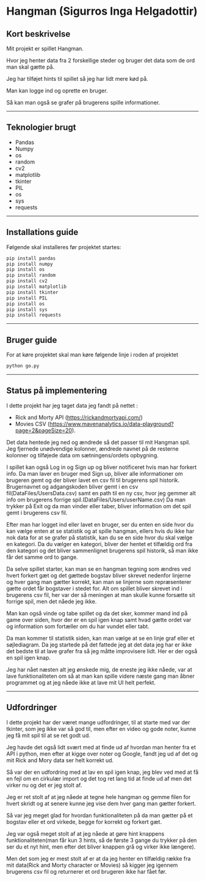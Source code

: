 # Hangman (Sigurros Inga Helgadottir)

## Kort beskrivelse

Mit projekt er spillet Hangman.

Hvor jeg henter data fra 2 forskellige steder og bruger det data som de ord man skal gætte på.

Jeg har tilføjet hints til spillet så jeg har lidt mere kød på.

Man kan logge ind og oprette en bruger.

Så kan man også se grafer på brugerens spille informationer.

---

## Teknologier brugt

- Pandas
- Numpy
- os
- random
- cv2
- matplotlib
- tkinter
- PIL
- os
- sys
- requests

---

## Installations guide

Følgende skal installeres før projektet startes:

```python
pip install pandas
pip install numpy
pip install os
pip install random
pip install cv2
pip install matplotlib
pip install tkinter
pip install PIL
pip install os
pip install sys
pip install requests
```

---

## Bruger guide

For at køre projektet skal man køre følgende linje i roden af projektet

```python
python go.py
```

---

## Status på implementering

I dette projekt har jeg taget data jeg fandt på nettet :

- Rick and Morty API (https://rickandmortyapi.com/)
- Movies CSV (https://www.mavenanalytics.io/data-playground?page=2&pageSize=20).

Det data hentede jeg ned og ændrede så det passer til mit Hangman spil. Jeg fjernede unødvendige kolonner, ændrede navnet på de resterne kolonner og tilføjede data om sætningens/ordets opbygning.

I spillet kan også Log in og Sign up og bliver notificeret hvis man har forkert info.
Da man laver en bruger med Sign up, bliver alle informationer om brugeren gemt og der bliver lavet en csv fil til brugerens spil historik.
Brugernavnet og adgangskoden bliver gemt i en csv fil(DataFiles/UsersData.csv) samt en path til en ny csv, hvor jeg gemmer alt info om brugerens forrige spil.(DataFiles/Users/userName.csv)
Da man trykker på Exit og da man vinder eller taber, bliver information om det spil gemt i brugerens csv fil.

Efter man har logget ind eller lavet en bruger, ser du enten en side hvor du kan vælge enten at se statistik og at spille hangman, ellers hvis du ikke har nok data for at se grafer på statistik, kan du se en side hvor du skal vælge en kategori.
Da du vælger en kategori, bliver der hentet et tilfældig ord fra den kategori og det bliver sammenlignet brugerens spil historik, så man ikke får det samme ord to gange.

Da selve spillet starter, kan man se en hangman tegning som ændres ved hvert forkert gæt og det gættede bogstav bliver skrevet nedenfor linjerne og hver gang man gætter korrekt, kan man se linjerne som repræsenterer gætte ordet får bogstaver i stedet for.
Alt om spillet bliver skrevet ind i brugerens csv fil, her var der så meningen at man skulle kunne forsætte sit forrige spil, men det nåede jeg ikke.

Man kan også vinde og tabe spillet og da det sker, kommer mand ind på game over siden, hvor der er en spil igen knap samt hvad gætte ordet var og information som fortæller om du har vundet eller tabt.

Da man kommer til statistik siden, kan man vælge at se en linje graf eller et søjlediagram. Da jeg startede på det fattede jeg at det data jeg har er ikke det bedste til at lave grafer fra så jeg måtte improvisere lidt. Her er der også en spil igen knap.

Jeg har nået næsten alt jeg ønskede mig, de eneste jeg ikke nåede, var at lave funktionaliteten om så at man kan spille videre næste gang man åbner programmet og at jeg nåede ikke at lave mit UI helt perfekt.

---

## Udfordringer

I dette projekt har der været mange udfordringer, til at starte med var der tkinter, som jeg ikke var så god til, men efter en video og gode noter, kunne jeg få mit spil til at se ret godt ud.

Jeg havde det også lidt svært med at finde ud af hvordan man henter fra et API i python, men efter at kigge over noter og Google, fandt jeg ud af det og mit Rick and Mory data ser helt korrekt ud.

Så var der en udfordring med at lav en spil igen knap, jeg blev ved med at få en fejl om en cirkulær import og det tog ret lang tid at finde ud af men det virker nu og det er jeg stolt af.

Jeg er ret stolt af at jeg nåede at tegne hele hangman og gemme filen for hvert skridt og at senere kunne jeg vise dem hver gang man gætter forkert.

Så var jeg meget glad for hvordan funktionaliteten på da man gætter på et bogstav eller et ord virkede, begge for korrekt og forkert gæt.

Jeg var også meget stolt af at jeg nåede at gøre hint knappens funktionaliteten(man får kun 3 hints, så de første 3 gange du trykker på den ser du et nyt hint, men efter det bliver knappen grå og virker ikke længere).

Men det som jeg er mest stolt af er at da jeg henter en tilfældig række fra mit data(Rick and Morty character or Movies) så kigger jeg igennem brugerens csv fil og returnerer et ord brugeren ikke har fået før.
